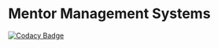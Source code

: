 # Mentor Management Systems

[![Codacy Badge](https://app.codacy.com/project/badge/Grade/ac2b13887efb43ae8cec5484ddc23980)](https://www.codacy.com/gh/antonykariu/mentorManagementSystem/dashboard?utm_source=github.com&amp;utm_medium=referral&amp;utm_content=antonykariu/mentorManagementSystem&amp;utm_campaign=Badge_Grade)
